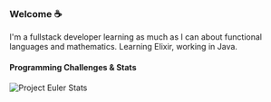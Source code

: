 ### Welcome ☕

I'm a fullstack developer learning as much as I can about functional languages and mathematics. Learning Elixir, working in Java.

#### Programming Challenges & Stats

![Project Euler Stats](https://projecteuler.net/profile/tajacks.png)
